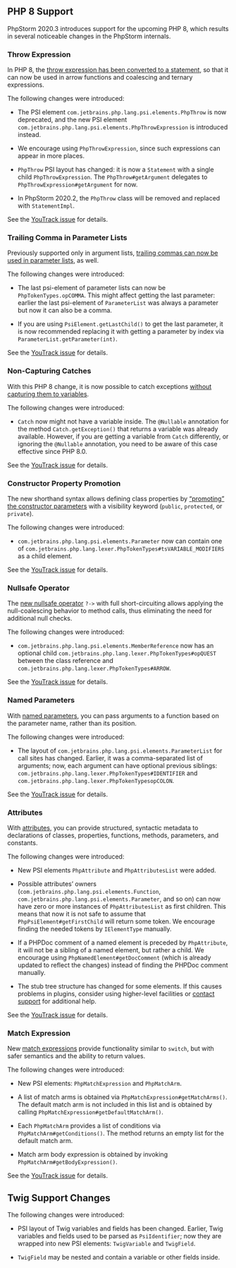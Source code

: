 [//]: # (title: Incompatible PHP OpenAPI changes in PhpStorm 2020.3)

<!-- Copyright 2000-2022 JetBrains s.r.o. and other contributors. Use of this source code is governed by the Apache 2.0 license that can be found in the LICENSE file. -->

## PHP 8 Support
PhpStorm 2020.3 introduces support for the upcoming PHP 8, which results in several noticeable changes in the PhpStorm internals.

### Throw Expression
In PHP 8, the [throw expression has been converted to a statement](https://wiki.php.net/rfc/throw_expression), so that it can now be used in arrow functions and coalescing and ternary expressions.

The following changes were introduced:
* The PSI element `com.jetbrains.php.lang.psi.elements.PhpThrow` is now deprecated, and the new PSI element `com.jetbrains.php.lang.psi.elements.PhpThrowExpression` is introduced instead.

* We encourage using `PhpThrowExpression`, since such expressions can appear in more places.

* `PhpThrow` PSI layout has changed: it is now a `Statement` with a single child `PhpThrowExpression`. The `PhpThrow#getArgument` delegates to `PhpThrowExpression#getArgument` for now.

* In PhpStorm 2020.2, the `PhpThrow` class will be removed and replaced with `StatementImpl`.

See the [YouTrack issue](https://youtrack.jetbrains.com/issue/WI-54357) for details.

### Trailing Comma in Parameter Lists
Previously supported only in argument lists, [trailing commas can now be used in parameter lists](https://wiki.php.net/rfc/trailing_comma_in_parameter_list), as well.

The following changes were introduced:
* The last psi-element of parameter lists can now be `PhpTokenTypes.opCOMMA`. This might affect getting the last parameter: earlier the last psi-element of `ParameterList` was always a parameter but now it can also  be a comma.

* If you are using `PsiElement.getLastChild()` to get the last parameter, it is now recommended replacing it with getting a parameter by index via `ParameterList.getParameter(int)`.

See the [YouTrack issue](https://youtrack.jetbrains.com/issue/WI-54481) for details.

### Non-Capturing Catches
With this PHP 8 change, it is now possible to catch exceptions [without capturing them to variables](https://wiki.php.net/rfc/non-capturing_catches).

The following changes were introduced:
* `Catch` now might not have a variable inside. The `@Nullable` annotation for the method `Catch.getException()` that returns a variable was already available. However, if you are getting a variable from `Catch` differently, or ignoring the `@Nullable` annotation, you need to be aware of this case effective since PHP 8.0.

See the [YouTrack issue](https://youtrack.jetbrains.com/issue/WI-54484) for details.

### Constructor Property Promotion
The new shorthand syntax allows defining class properties by [“promoting” the constructor parameters](https://wiki.php.net/rfc/constructor_promotion) with a visibility keyword (`public`, `protected`, or `private`).

The following changes were introduced:
* `com.jetbrains.php.lang.psi.elements.Parameter` now can contain one of `com.jetbrains.php.lang.lexer.PhpTokenTypes#tsVARIABLE_MODIFIERS` as a child element.

See the [YouTrack issue](https://youtrack.jetbrains.com/issue/WI-54485) for details.

### Nullsafe Operator
The [new nullsafe operator](https://wiki.php.net/rfc/nullsafe_operator) `?->` with full short-circuiting allows applying the null-coalescing behavior to method calls, thus eliminating the need for additional null checks.

The following changes were introduced:
* `com.jetbrains.php.lang.psi.elements.MemberReference` now has an optional child `com.jetbrains.php.lang.lexer.PhpTokenTypes#opQUEST` between the class reference and `com.jetbrains.php.lang.lexer.PhpTokenTypes#ARROW`.

See the [YouTrack issue](https://youtrack.jetbrains.com/issue/WI-54639) for details.

### Named Parameters
With [named parameters](https://wiki.php.net/rfc/named_params), you can pass arguments to a function based on the parameter name, rather than its position.

The following changes were introduced:
* The layout of `com.jetbrains.php.lang.psi.elements.ParameterList` for call sites has changed. Earlier, it was a comma-separated list of arguments; now, each argument can have optional previous siblings: `com.jetbrains.php.lang.lexer.PhpTokenTypes#IDENTIFIER` and `com.jetbrains.php.lang.lexer.PhpTokenTypesopCOLON`.

See the [YouTrack issue](https://youtrack.jetbrains.com/issue/WI-54640) for details.

### Attributes
With [attributes](https://wiki.php.net/rfc/attributes_v2), you can provide structured, syntactic metadata to declarations of classes, properties, functions, methods, parameters, and constants.

The following changes were introduced:
* New PSI elements `PhpAttribute` and `PhpAttributesList` were added.

* Possible attributes’ owners (`com.jetbrains.php.lang.psi.elements.Function`, `com.jetbrains.php.lang.psi.elements.Parameter`, and so on) can now have zero or more instances of `PhpAttributesList` as first children. This means that now it is not safe to assume that `PhpPsiElement#getFirstChild` will return some token. We encourage finding the needed tokens by `IElementType` manually.

* If a PHPDoc comment of a named element is preceded by `PhpAttribute`, it will not be a sibling of a named element, but rather a child. We encourage using `PhpNamedElement#getDocComment` (which is already updated to reflect the changes) instead of finding the PHPDoc comment manually.

* The stub tree structure has changed for some elements. If this causes problems in plugins, consider using higher-level facilities or [contact support](https://www.jetbrains.com/help/phpstorm/getting-started.html#contact-support) for additional help.

See the [YouTrack issue](https://youtrack.jetbrains.com/issue/WI-53163) for details.

### Match Expression
New [match expressions](https://wiki.php.net/rfc/match_expression_v2) provide functionality similar to `switch`, but with safer semantics and the ability to return values.

The following changes were introduced:
* New PSI elements: `PhpMatchExpression` and `PhpMatchArm`.

* A list of match arms is obtained via `PhpMatchExpression#getMatchArms()`. The default match arm is not included in this list and is obtained by calling `PhpMatchExpression#getDefaultMatchArm()`.

* Each `PhpMatchArm` provides a list of conditions via `PhpMatchArm#getConditions()`. The method returns an empty list for the default match arm.

* Match arm body expression is obtained by invoking `PhpMatchArm#getBodyExpression()`.

See the [YouTrack issue](https://youtrack.jetbrains.com/issue/WI-54356) for details.

## Twig Support Changes
The following changes were introduced:
* PSI layout of Twig variables and fields has been changed. Earlier, Twig variables and fields used to be parsed as `PsiIdentifier`; now they are wrapped into new PSI elements: `TwigVariable` and `TwigField`.

* `TwigField` may be nested and contain a variable or other fields inside.
